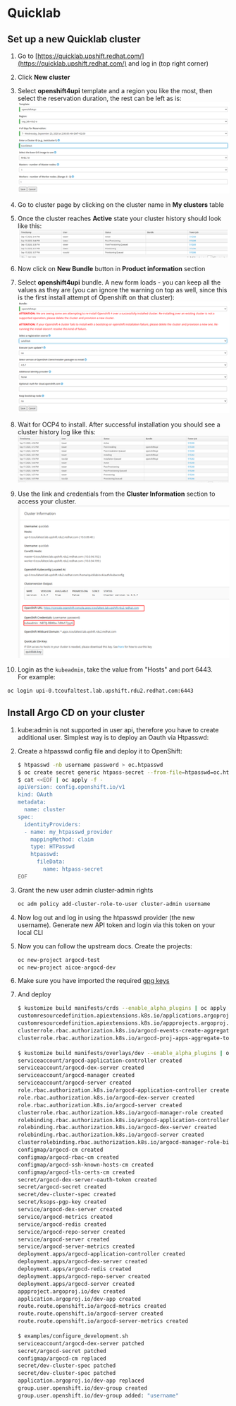 # Quicklab

## Set up a new Quicklab cluster

1. Go to [https://quicklab.upshift.redhat.com/](https://quicklab.upshift.redhat.com/) and log in (top right corner)

2. Click **New cluster**

3. Select **openshift4upi** template and a region you like the most, then select the reservation duration, the rest can be left as is:
   ![Select a template](../assets/images/quicklab/template_select.png)

4. Go to cluster page by clicking on the cluster name in **My clusters** table

5. Once the cluster reaches **Active** state your cluster history should look like this:
   ![Cluster is active for the first time](../assets/images/quicklab/cluster_log_1.png)

6. Now click on **New Bundle** button in **Product information** section

7. Select **openshift4upi** bundle. A new form loads - you can keep all the values as they are (you can ignore the warning on top as well, since this is the first install attempt of Openshift on that cluster):
   ![Select a bundle](../assets/images/quicklab/bundle_select.png)

8. Wait for OCP4 to install. After successful installation you should see a cluster history log like this:
   ![Cluster log after OCP4 install](../assets/images/quicklab/cluster_log_2.png)

9. Use the link and credentials from the **Cluster Information** section to access your cluster.
   ![Cluster information](../assets/images/quicklab/cluster_information.png)

10. Login as the `kubeadmin`, take the value from "Hosts" and port 6443.\
    For example:

   ```sh
   oc login upi-0.tcoufaltest.lab.upshift.rdu2.redhat.com:6443
   ```

## Install Argo CD on your cluster

1. kube:admin is not supported in user api, therefore you have to create additional user. Simplest way is to deploy an Oauth via Htpasswd:

2. Create a htpasswd config file and deploy it to OpenShift:

   ```sh
   $ htpasswd -nb username password > oc.htpasswd
   $ oc create secret generic htpass-secret --from-file=htpasswd=oc.htpasswd -n openshift-config
   $ cat <<EOF | oc apply -f -
   apiVersion: config.openshift.io/v1
   kind: OAuth
   metadata:
     name: cluster
   spec:
     identityProviders:
     - name: my_htpasswd_provider
       mappingMethod: claim
       type: HTPasswd
       htpasswd:
         fileData:
           name: htpass-secret
   EOF
   ```

3. Grant the new user admin cluster-admin rights

   ```sh
   oc adm policy add-cluster-role-to-user cluster-admin username
   ```

4. Now log out and log in using the htpasswd provider (the new username). Generate new API token and login via this token on your local CLI

5. Now you can follow the upstream docs. Create the projects:
   ```sh
   oc new-project argocd-test
   oc new-project aicoe-argocd-dev
   ```

6. Make sure you have imported the required [gpg keys](../../README.md#gpg-key-access)

7. And deploy

   ```sh
   $ kustomize build manifests/crds --enable_alpha_plugins | oc apply -f -
   customresourcedefinition.apiextensions.k8s.io/applications.argoproj.io created
   customresourcedefinition.apiextensions.k8s.io/appprojects.argoproj.io created
   clusterrole.rbac.authorization.k8s.io/argocd-events-create-aggregate-to-admin created
   clusterrole.rbac.authorization.k8s.io/argocd-proj-apps-aggregate-to-admin created

   $ kustomize build manifests/overlays/dev --enable_alpha_plugins | oc apply -f -
   serviceaccount/argocd-application-controller created
   serviceaccount/argocd-dex-server created
   serviceaccount/argocd-manager created
   serviceaccount/argocd-server created
   role.rbac.authorization.k8s.io/argocd-application-controller created
   role.rbac.authorization.k8s.io/argocd-dex-server created
   role.rbac.authorization.k8s.io/argocd-server created
   clusterrole.rbac.authorization.k8s.io/argocd-manager-role created
   rolebinding.rbac.authorization.k8s.io/argocd-application-controller created
   rolebinding.rbac.authorization.k8s.io/argocd-dex-server created
   rolebinding.rbac.authorization.k8s.io/argocd-server created
   clusterrolebinding.rbac.authorization.k8s.io/argocd-manager-role-binding created
   configmap/argocd-cm created
   configmap/argocd-rbac-cm created
   configmap/argocd-ssh-known-hosts-cm created
   configmap/argocd-tls-certs-cm created
   secret/argocd-dex-server-oauth-token created
   secret/argocd-secret created
   secret/dev-cluster-spec created
   secret/ksops-pgp-key created
   service/argocd-dex-server created
   service/argocd-metrics created
   service/argocd-redis created
   service/argocd-repo-server created
   service/argocd-server created
   service/argocd-server-metrics created
   deployment.apps/argocd-application-controller created
   deployment.apps/argocd-dex-server created
   deployment.apps/argocd-redis created
   deployment.apps/argocd-repo-server created
   deployment.apps/argocd-server created
   appproject.argoproj.io/dev created
   application.argoproj.io/dev-app created
   route.route.openshift.io/argocd-metrics created
   route.route.openshift.io/argocd-server created
   route.route.openshift.io/argocd-server-metrics created

   $ examples/configure_development.sh
   serviceaccount/argocd-dex-server patched
   secret/argocd-secret patched
   configmap/argocd-cm replaced
   secret/dev-cluster-spec patched
   secret/dev-cluster-spec patched
   application.argoproj.io/dev-app replaced
   group.user.openshift.io/dev-group created
   group.user.openshift.io/dev-group added: "username"
   ```

